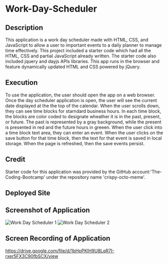 # Work-Day-Scheduler

## Description

This application is a work day scheduler made with HTML, CSS, and JavaScript to allow a user to important events to a daily planner to manage time effectively. This project included a starter code which had all the HTML, CSS and partial JavaScript already written. The starter code also included jquery and dayjs APIs libraries. This app runs in the browser and feature dynamically updated HTML and CSS powered by jQuery. 
## Execution

To use the application, the user should open the app on a web browser. Once the day scheduler application is open, the user will see the current date displayed at the the top of the calendar. When the user scrolls down, they can see time blocks for starndard business hours. In each time block, the blocks are color coded to designate wheather it is in the past, present, or future. The past is represented by a gray background, while the present is presented in red and the future hours in greeen. When the user click into a time block text area, they can enter an event. When the user clicks on the save button for that time block, then the text for that event is saved in local storage. When the page is refreshed, then the save events persist. 


## Credit
Starter code for this application was provided by the GitHub account:'The-Coding-Bootcamp' under the repository name 
'crispy-octo-meme'.

## Deployed Site



## Screenshot of Application
![Work Day Scheduler 1](https://user-images.githubusercontent.com/121972113/221430415-52ecd593-f53d-405c-a632-5ccddd13b4fe.png)
![Work Day Scheduler 2](https://user-images.githubusercontent.com/121972113/221430419-e7afe172-f4c2-4c0a-a77d-0058e648e7ce.png)


## Screen Recording of Application
https://drive.google.com/file/d/1bHpPKlH9U8LqR7I-rxer5FX3C90fbSCX/view
